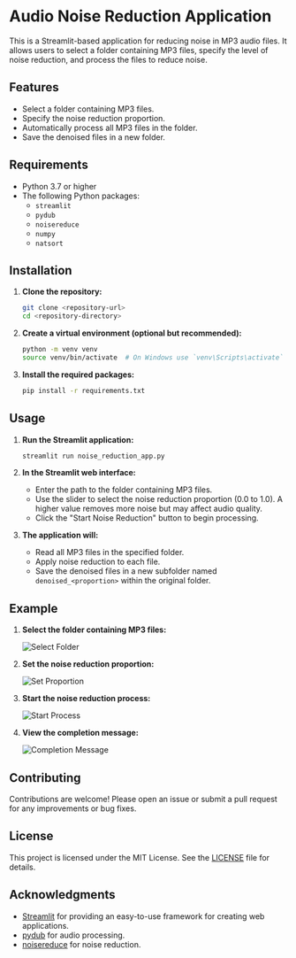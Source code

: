 # Audio Noise Reduction Application

This is a Streamlit-based application for reducing noise in MP3 audio files. It allows users to select a folder containing MP3 files, specify the level of noise reduction, and process the files to reduce noise.

## Features

- Select a folder containing MP3 files.
- Specify the noise reduction proportion.
- Automatically process all MP3 files in the folder.
- Save the denoised files in a new folder.

## Requirements

- Python 3.7 or higher
- The following Python packages:
  - `streamlit`
  - `pydub`
  - `noisereduce`
  - `numpy`
  - `natsort`

## Installation

1. **Clone the repository:**

    ```bash
    git clone <repository-url>
    cd <repository-directory>
    ```

2. **Create a virtual environment (optional but recommended):**

    ```bash
    python -m venv venv
    source venv/bin/activate  # On Windows use `venv\Scripts\activate`
    ```

3. **Install the required packages:**

    ```bash
    pip install -r requirements.txt
    ```

## Usage

1. **Run the Streamlit application:**

    ```bash
    streamlit run noise_reduction_app.py
    ```

2. **In the Streamlit web interface:**

    - Enter the path to the folder containing MP3 files.
    - Use the slider to select the noise reduction proportion (0.0 to 1.0). A higher value removes more noise but may affect audio quality.
    - Click the "Start Noise Reduction" button to begin processing.

3. **The application will:**

    - Read all MP3 files in the specified folder.
    - Apply noise reduction to each file.
    - Save the denoised files in a new subfolder named `denoised_<proportion>` within the original folder.

## Example

1. **Select the folder containing MP3 files:**

    ![Select Folder](images/select_folder.png)

2. **Set the noise reduction proportion:**

    ![Set Proportion](images/set_proportion.png)

3. **Start the noise reduction process:**

    ![Start Process](images/start_process.png)

4. **View the completion message:**

    ![Completion Message](images/completion_message.png)

## Contributing

Contributions are welcome! Please open an issue or submit a pull request for any improvements or bug fixes.

## License

This project is licensed under the MIT License. See the [LICENSE](LICENSE) file for details.

## Acknowledgments

- [Streamlit](https://streamlit.io/) for providing an easy-to-use framework for creating web applications.
- [pydub](https://github.com/jiaaro/pydub) for audio processing.
- [noisereduce](https://github.com/timsainb/noisereduce) for noise reduction.

